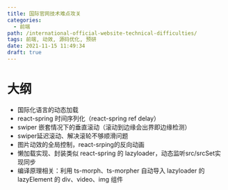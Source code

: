 ```yaml
---
title: 国际官网技术难点攻关
categories:
  - 前端
path: /international-official-website-technical-difficulties/
tags: 前端, 动效, 源码优化, 预研
date: 2021-11-15 11:49:34
draft: true
---
```


# 大纲

- 国际化语言的动态加载
- react-spring 时间序列化（react-spring ref delay）
- swiper 嵌套情况下的垂直滚动（滚动到边缘会出界即边缘检测）
- swiper延迟滚动、解决滚轮不够顺滑问题
- 图片动效的全局控制，react-srping的反向动画
- 懒加载实现、封装类似 react-spring 的 lazyloader，动态监听src/srcSet实现同步
- 编译原理相关：利用 ts-morph、ts-morpher 自动导入 lazyloader 的 lazyElement 的 div、video、img 组件
